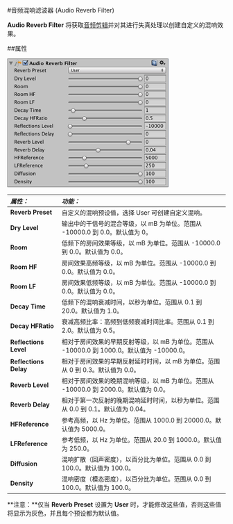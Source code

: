 #音频混响滤波器 (Audio Reverb Filter)

__Audio Reverb Filter__ 将获取[音频剪辑](class-AudioClip.html)并对其进行失真处理以创建自定义的混响效果。



##属性

![](../uploads/Main/AudioReverbFilter.png) 


|**_属性：_** |**_功能：_** |
|:---|:---|
|__Reverb Preset__ |自定义的混响预设值，选择 User 可创建自定义混响。|
|__Dry Level__ |输出中的干信号的混合等级，以 mB 为单位。范围从 -10000.0 到 0.0。默认值为 0。|
|__Room__ |低频下的房间效果等级，以 mB 为单位。范围从 -10000.0 到 0.0。默认值为 0.0。|
|__Room HF__ |房间效果高频等级，以 mB 为单位。范围从 -10000.0 到 0.0。默认值为 0.0。|
|__Room LF__ |房间效果低频等级，以 mB 为单位。范围从 -10000.0 到 0.0。默认值为 0.0。|
|__Decay Time__ |低频下的混响衰减时间，以秒为单位。范围从 0.1 到 20.0。默认值为 1.0。|
|__Decay HFRatio__ |衰减高频比率：高频到低频衰减时间比率。范围从 0.1 到 2.0。默认值为 0.5。|
|__Reflections Level__ |相对于房间效果的早期反射等级，以 mB 为单位。范围从 -10000.0 到 1000.0。默认值为 -10000.0。|
|__Reflections Delay__ |相对于房间效果的早期反射延时时间，以 mB 为单位。范围从 0 到 0.3。默认值为 0.0。|
|__Reverb Level__ |相对于房间效果的晚期混响等级，以 mB 为单位。范围从 -10000.0 到 2000.0。默认值为 0.0。|
|__Reverb Delay__ |相对于第一次反射的晚期混响延时时间，以秒为单位。范围从 0.0 到 0.1。默认值为 0.04。|
|__HFReference__ |参考高频，以 Hz 为单位。范围从 1000.0 到 20000.0。默认值为 5000.0。|
|__LFReference__ |参考低频，以 Hz 为单位。范围从 20.0 到 1000.0。默认值为 250.0。|
|__Diffusion__ |混响扩散（回声密度），以百分比为单位。范围从 0.0 到 100.0。默认值为 100.0。|
|__Density__ |混响密度（模态密度），以百分比为单位。范围从 0.0 到 100.0。默认值为 100.0。|

**注意：**仅当 __Reverb Preset__ 设置为 __User__ 时，才能修改这些值，否则这些值将显示为灰色，并且每个预设都为默认值。


